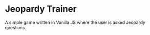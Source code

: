 # Jeopardy Trainer

A simple game written in Vanilla JS where the user is asked Jeopardy questions.
